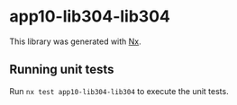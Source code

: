 # app10-lib304-lib304

This library was generated with [Nx](https://nx.dev).

## Running unit tests

Run `nx test app10-lib304-lib304` to execute the unit tests.
